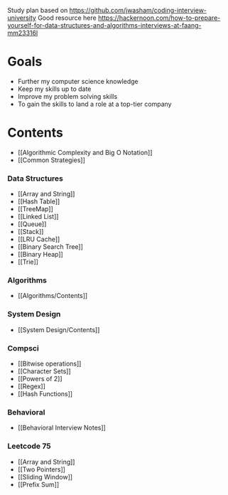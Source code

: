 Study plan based on https://github.com/jwasham/coding-interview-university
Good resource here https://hackernoon.com/how-to-prepare-yourself-for-data-structures-and-algorithms-interviews-at-faang-mm23316l

# Goals
* Further my computer science knowledge
* Keep my skills up to date
* Improve my problem solving skills
* To gain the skills to land a role at a top-tier company


# Contents
* [[Algorithmic Complexity and Big O Notation]]
* [[Common Strategies]]

### Data Structures
* [[Array and String]]
* [[Hash Table]]
* [[TreeMap]]
* [[Linked List]]
* [[Queue]]
* [[Stack]]
* [[LRU Cache]]
* [[Binary Search Tree]]
* [[Binary Heap]]
* [[Trie]]

### Algorithms
* [[Algorithms/Contents]]

### System Design

* [[System Design/Contents]]

### Compsci
* [[Bitwise operations]]
* [[Character Sets]]
* [[Powers of 2]]
* [[Regex]]
* [[Hash Functions]]



### Behavioral
* [[Behavioral Interview Notes]]

### Leetcode 75
- [[Array and String]]
- [[Two Pointers]]
- [[Sliding Window]]
- [[Prefix Sum]]